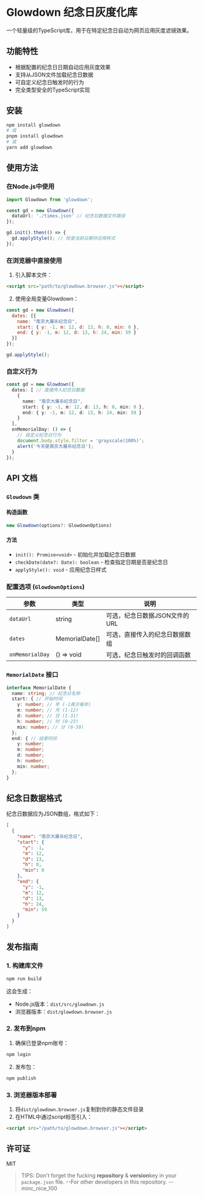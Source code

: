 # Glowdown 纪念日灰度化库

一个轻量级的TypeScript库，用于在特定纪念日自动为网页应用灰度滤镜效果。

## 功能特性

- 根据配置的纪念日日期自动应用灰度效果
- 支持从JSON文件加载纪念日数据
- 可自定义纪念日触发时的行为
- 完全类型安全的TypeScript实现

## 安装

```bash
npm install glowdown
# 或
pnpm install glowdown
# 或
yarn add glowdown
```

## 使用方法

### 在Node.js中使用

```typescript
import Glowdown from 'glowdown';

const gd = new Glowdown({ 
  dataUrl: './times.json' // 纪念日数据文件路径
});

gd.init().then(() => {
  gd.applyStyle(); // 检查当前日期并应用样式
});
```

### 在浏览器中直接使用

1. 引入脚本文件：
```html
<script src="path/to/glowdown.browser.js"></script>
```

2. 使用全局变量Glowdown：
```javascript
const gd = new Glowdown({
  dates: [{
    name: "南京大屠杀纪念日",
    start: { y: -1, m: 12, d: 13, h: 0, min: 0 },
    end: { y: -1, m: 12, d: 13, h: 24, min: 59 }
  }]
});

gd.applyStyle();
```

### 自定义行为

```typescript
const gd = new Glowdown({
  dates: [ // 直接传入纪念日数据
    {
      name: "南京大屠杀纪念日",
      start: { y: -1, m: 12, d: 13, h: 0, min: 0 },
      end: { y: -1, m: 12, d: 13, h: 24, min: 59 }
    }
  ],
  onMemorialDay: () => {
    // 自定义纪念日行为
    document.body.style.filter = 'grayscale(100%)';
    alert('今天是南京大屠杀纪念日');
  }
});
```

## API 文档

### `Glowdown` 类

#### 构造函数
```typescript
new Glowdown(options?: GlowdownOptions)
```

#### 方法
- `init(): Promise<void>` - 初始化并加载纪念日数据
- `checkDate(date?: Date): boolean` - 检查指定日期是否是纪念日
- `applyStyle(): void` - 应用纪念日样式

### 配置选项 (`GlowdownOptions`)

| 参数 | 类型 | 说明 |
|------|------|------|
| `dataUrl` | string | 可选，纪念日数据JSON文件的URL |
| `dates` | MemorialDate[] | 可选，直接传入的纪念日数据数组 |
| `onMemorialDay` | () => void | 可选，纪念日触发时的回调函数 |

### `MemorialDate` 接口

```typescript
interface MemorialDate {
  name: string; // 纪念日名称
  start: { // 开始时间
    y: number; // 年 (-1表示每年)
    m: number; // 月 (1-12)
    d: number; // 日 (1-31)
    h: number; // 时 (0-23)
    min: number; // 分 (0-59)
  };
  end: { // 结束时间
    y: number;
    m: number;
    d: number;
    h: number;
    min: number;
  };
}
```

## 纪念日数据格式

纪念日数据应为JSON数组，格式如下：

```json
[
  {
    "name": "南京大屠杀纪念日",
    "start": {
      "y": -1,
      "m": 12,
      "d": 13,
      "h": 0,
      "min": 0
    },
    "end": {
      "y": -1,
      "m": 12,
      "d": 13,
      "h": 24,
      "min": 59
    }
  }
]
```

## 发布指南

### 1. 构建库文件

```bash
npm run build
```

这会生成：
- Node.js版本：`dist/src/glowdown.js`
- 浏览器版本：`dist/glowdown.browser.js`

### 2. 发布到npm

1. 确保已登录npm账号：
```bash
npm login
```

2. 发布包：
```bash
npm publish
```

### 3. 浏览器版本部署

1. 将`dist/glowdown.browser.js`复制到你的静态文件目录
2. 在HTML中通过script标签引入：
```html
<script src="/path/to/glowdown.browser.js"></script>
```

## 许可证

MIT


> TIPS:
> Don't forget the fucking **repository** & **version**key in your `package.json` file.
> --For other developers in this repository.
> --minc_nice_100